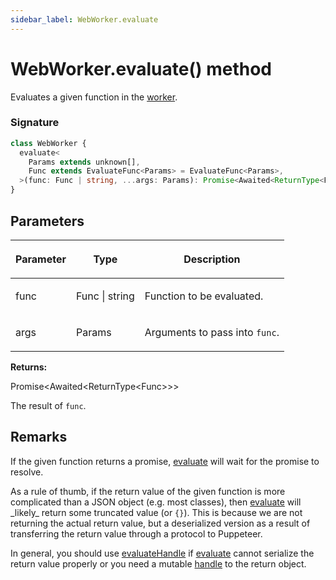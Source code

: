 ```yaml
---
sidebar_label: WebWorker.evaluate
---
```


# WebWorker.evaluate() method

Evaluates a given function in the [worker](./puppeteer.webworker.md).

### Signature

```typescript
class WebWorker {
  evaluate<
    Params extends unknown[],
    Func extends EvaluateFunc<Params> = EvaluateFunc<Params>,
  >(func: Func | string, ...args: Params): Promise<Awaited<ReturnType<Func>>>;
}
```

## Parameters

<table><thead><tr><th>

Parameter

</th><th>

Type

</th><th>

Description

</th></tr></thead>
<tbody><tr><td>

func

</td><td>

Func \| string

</td><td>

Function to be evaluated.

</td></tr>
<tr><td>

args

</td><td>

Params

</td><td>

Arguments to pass into `func`.

</td></tr>
</tbody></table>

**Returns:**

Promise&lt;Awaited&lt;ReturnType&lt;Func&gt;&gt;&gt;

The result of `func`.

## Remarks

If the given function returns a promise, [evaluate](./puppeteer.webworker.evaluate.md) will wait for the promise to resolve.

As a rule of thumb, if the return value of the given function is more complicated than a JSON object (e.g. most classes), then [evaluate](./puppeteer.webworker.evaluate.md) will \_likely\_ return some truncated value (or `{}`). This is because we are not returning the actual return value, but a deserialized version as a result of transferring the return value through a protocol to Puppeteer.

In general, you should use [evaluateHandle](./puppeteer.webworker.evaluatehandle.md) if [evaluate](./puppeteer.webworker.evaluate.md) cannot serialize the return value properly or you need a mutable [handle](./puppeteer.jshandle.md) to the return object.
